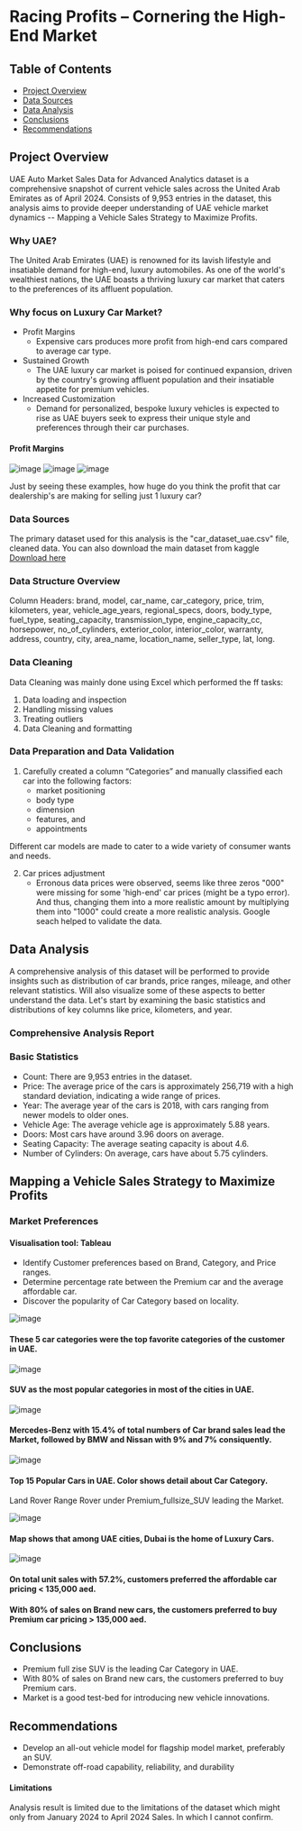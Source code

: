 # Racing Profits – Cornering the High-End Market

## Table of Contents

  - [Project Overview](#project-overview)
  - [Data Sources](#data-sources)
  - [Data Analysis](#data-analysis)
  - [Conclusions](#conclusions)
  - [Recommendations](#recommendations)
    

## Project Overview
UAE Auto Market Sales Data for Advanced Analytics dataset is a comprehensive snapshot of current vehicle sales across the United Arab Emirates as of April 2024.
Consists of 9,953 entries in the dataset, this analysis aims to provide deeper understanding of UAE vehicle market dynamics -- Mapping a Vehicle Sales Strategy to Maximize Profits.

### Why UAE?
The United Arab Emirates (UAE) is renowned for its lavish lifestyle and insatiable demand for high-end, luxury automobiles. As one of the world's wealthiest nations, the UAE boasts a thriving luxury car market that caters to the preferences of its affluent population.

### Why focus on Luxury Car Market?
  - Profit Margins
      - Expensive cars produces more profit from high-end cars compared to average car type.
  - Sustained Growth
      - The UAE luxury car market is poised for continued expansion, driven by the country's growing affluent population and their insatiable appetite for premium vehicles.
  - Increased Customization
      - Demand for personalized, bespoke luxury vehicles is expected to rise as UAE buyers seek to express their unique style and preferences through their car purchases.
   
  #### Profit Margins

  ![image](https://github.com/MariaGelvison/AutoMarketSales_UAE_Part2/assets/170020192/0fdf8858-ceca-4fc0-823f-dc3e75c74d33)
  ![image](https://github.com/MariaGelvison/AutoMarketSales_UAE_Part2/assets/170020192/50f3d5b2-5a68-414c-88dc-3eef04f050ad)
  ![image](https://github.com/MariaGelvison/AutoMarketSales_UAE_Part2/assets/170020192/1e46beb2-75f8-4c5f-8c49-1e34f352044d)


Just by seeing these examples, how huge do you think the profit that car dealership's are  making for selling just 1 luxury car?


### Data Sources
The primary dataset used for this analysis is the "car_dataset_uae.csv" file, cleaned data.
You can also download the main dataset from kaggle [Download here](https://www.kaggle.com/datasets/azharsaleem/uae-auto-market-sales-data-for-advanced-analytics)


### Data Structure Overview

Column Headers: brand, model, car_name, car_category, price, trim, kilometers, year, vehicle_age_years, regional_specs, doors, body_type, fuel_type, seating_capacity, transmission_type, engine_capacity_cc, horsepower, no_of_cylinders, exterior_color, interior_color, warranty, address, country, city, area_name, location_name, seller_type, lat, long.


### Data Cleaning

Data Cleaning was mainly done using Excel which performed the ff tasks:
1. Data loading and inspection
2. Handling missing values
3. Treating outliers
4. Data Cleaning and formatting

### Data Preparation and Data Validation

1. Carefully created a column “Categories” and manually classified each car into the following factors:
    - market positioning
    - body type
    - dimension
    - features, and
    - appointments

  Different car models are made to cater to a wide variety of consumer wants and needs.


2. Car prices adjustment
   - Erronous data prices were observed, seems like three zeros "000" were missing for some 'high-end' car prices (might be a typo error). And thus, changing them into a more realistic amount by multiplying them into "1000" could create a more realistic analysis. Google seach helped to validate the data.



## Data Analysis
A comprehensive analysis of this dataset will be performed to provide insights such as distribution of car brands, price ranges, mileage, and other relevant statistics. Will also visualize some of these aspects to better understand the data. Let's start by examining the basic statistics and distributions of key columns like price, kilometers, and year.

### Comprehensive Analysis Report

### Basic Statistics

  - Count: There are 9,953 entries in the dataset.
  - Price: The average price of the cars is approximately 256,719 with a high standard deviation, indicating a wide range of prices.
  - Year: The average year of the cars is 2018, with cars ranging from newer models to older ones.
  - Vehicle Age: The average vehicle age is approximately 5.88 years.
  - Doors: Most cars have around 3.96 doors on average.
  - Seating Capacity: The average seating capacity is about 4.6.
  - Number of Cylinders: On average, cars have about 5.75 cylinders.


## Mapping a Vehicle Sales Strategy to Maximize Profits

### Market Preferences
#### Visualisation tool: Tableau

  - Identify Customer preferences based on Brand, Category, and Price ranges.
  - Determine percentage rate between the Premium car and the average affordable car.
  - Discover the popularity of Car Category based on locality.



![image](https://github.com/MariaGelvison/AutoMarketSales_UAE/assets/170020192/ebea0be7-d9e4-416b-bf54-b8fd54809cbf)
#### These 5 car categories were the top favorite categories of the customer in UAE. 

![image](https://github.com/MariaGelvison/AutoMarketSales_UAE/assets/170020192/e48843fb-8ac7-4416-83e7-ab8d7da8f0ac)
#### SUV as the most popular categories in most of the cities in UAE.

![image](https://github.com/MariaGelvison/AutoMarketSales_UAE/assets/170020192/c4ab0090-7e86-4da8-816f-d15d63385c23)
#### Mercedes-Benz with 15.4% of total numbers of Car brand sales lead the Market, followed by BMW and Nissan with 9% and 7% consiquently.

![image](https://github.com/MariaGelvison/AutoMarketSales_UAE/assets/170020192/13ed9346-b7bf-4a03-863a-4376deb3e50f)
#### Top 15 Popular Cars in UAE. Color shows detail about Car Category.
Land Rover Range Rover under Premium_fullsize_SUV leading the Market.


![image](https://github.com/MariaGelvison/AutoMarketSales_UAE/assets/170020192/efaad9a9-19fc-46a1-b42b-aed7b2001b1b)
#### Map shows that among UAE cities, Dubai is the home of Luxury Cars.

![image](https://github.com/MariaGelvison/AutoMarketSales_UAE/assets/170020192/1eaee97a-2435-44bd-a5ea-ad735a7f7b95)
#### On total unit sales with 57.2%, customers preferred the affordable car pricing < 135,000 aed.
#### With 80% of sales on Brand new cars, the customers preferred to buy Premium car pricing > 135,000 aed.


## Conclusions
  -  Premium full zise SUV is the leading Car Category in UAE.
  -  With 80% of sales on Brand new cars, the customers preferred to buy Premium cars.
  -  Market is a good test-bed for introducing new vehicle innovations.

## Recommendations

  - Develop an all-out vehicle model for flagship model market, preferably an SUV.
  - Demonstrate off-road capability, reliability, and durability

#### Limitations
Analysis result is limited due to the limitations of the dataset which might only from January 2024 to April 2024 Sales. In which I cannot confirm.



















